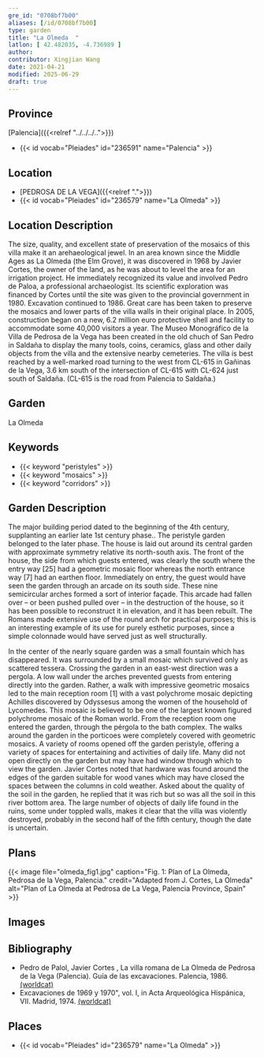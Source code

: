 ```yaml
---
gre_id: "0708bf7b00"
aliases: [/id/0708bf7b00]
type: garden
title: "La Olmeda  "
latlon: [ 42.482035, -4.736989 ]
author:
contributor: Xingjian Wang
date: 2021-04-21
modified: 2025-06-29
draft: true
---
```


## Province

[Palencia]({{<relref "../../../..">}})
- {{< id vocab="Pleiades" id="236591" name="Palencia" >}}

## Location

- [PEDROSA DE LA VEGA]({{<relref ".">}})
- {{< id vocab="Pleiades" id="236579" name="La Olmeda" >}}

## Location Description

The size, quality, and excellent state of preservation of the mosaics of this villa make it an arehaeological jewel.  In an area known since the Middle Ages as La Olmeda (the Elm Grove), it was discovered in 1968 by Javier Cortes, the owner of the land, as he was about to level the area for an irrigation project.  He immediately recognized its value and involved Pedro de Paloa, a professional archaeologist. Its scientific exploration was financed by Cortes until the site was given to the provincial government  in 1980.  Excavation continued to 1986.  Great care has been taken to preserve the mosaics and lower parts of the villa walls in their original place.  In 2005, construction began on a new, 6.2 million euro protective shell and facility to accommodate some 40,000 visitors a year.  The Museo Monográfico de la Villa de Pedrosa de la Vega has been created in the old chuch of San Pedro in Saldaña to display the many tools, coins, ceramics, glass and other daily objects from the villa and the extensive nearby cemeteries.
The villa is best reached by a well-marked road turning to the west from CL-615 in Gañinas de la Vega, 3.6 km south of the intersection of CL-615 with CL-624 just south of Saldaña. (CL-615 is the road from Palencia to Saldaña.)

## Garden

La Olmeda

## Keywords

- {{< keyword "peristyles" >}}
- {{< keyword "mosaics" >}}
- {{< keyword "corridors" >}}

## Garden Description

The major building period dated to the beginning of the 4th century, supplanting an earlier late 1st century phase.. The peristyle garden belonged to the later phase.  The house is laid out around its central garden with approximate symmetry relative its north-south axis.  The front of the house, the side from which guests entered, was clearly the south where the entry way [25] had a geometric mosaic floor whereas the north entrance way [7] had an earthen floor.  Immediately on entry, the guest would have seen the garden through an arcade on its south side.  These nine semicircular arches formed a sort of interior façade.  This arcade had fallen over – or been pushed pulled over – in the destruction of the house, so it has been possible to reconstruct it in elevation, and it has been rebuilt.  The Romans made extensive use of the round arch for practical purposes; this is an interesting example of its use for purely esthetic purposes, since a simple colonnade would have served just as well structurally.

In the center of the nearly square garden was a small fountain which has disappeared.  It was surrounded by a small mosaic which survived only as scattered tessera.  Crossing the garden in an east-west direction was a pergola. A low wall under the arches prevented guests from entering directly into the garden.  Rather, a walk with impressive geometric mosaics led to the main reception room [1] with a vast polychrome mosaic depicting Achilles discovered by Odyssesus among the women of the household of Lycomedes. This mosaic is believed to be one of the largest known figured polychrome mosaic of the Roman world. From the reception room one entered the garden, through the pérgola to the bath complex.  The walks around the garden in the porticoes were completely covered with geometric mosaics.  A variety of rooms opened off the garden peristyle, offering a variety of spaces for entertaining and activities of daily life. Many did not open directly on the garden but may have had window through which to view the garden.
Javier Cortes noted that hardware was found around the edges of the garden suitable for wood vanes which may have closed the spaces between the columns in cold weather.  Asked about the quality of the soil in the garden, he replied that it was rich but so was all the soil in this river bottom area.
The large number of objects of daily life found in the ruins, some under toppled walls, makes it clear that the villa was violently destroyed, probably in the second half of the fifth century, though the date is uncertain.

<!-- ## Maps -->

## Plans

{{< image file="olmeda_fig1.jpg" caption="Fig. 1: Plan of La Olmeda, Pedrosa de la Vega, Palencia." credit="Adapted from J. Cortes, La Olmeda" alt="Plan of La Olmeda at Pedrosa de La Vega, Palencia Province, Spain" >}}

## Images

<!-- ## Dates -->

## Bibliography

- Pedro de Palol, Javier Cortes , La villa romana de La Olmeda de Pedrosa de la Vega (Palencia). Guía de las excavaciones. Palencia, 1986. [(worldcat)](https://search.worldcat.org/title/435246224)
- Excavaciones de 1969 y 1970", vol. I, in Acta Arqueológica Hispánica, VII. Madrid, 1974. [(worldcat)](https://search.worldcat.org/title/183400557)

## Places

- {{< id vocab="Pleiades" id="236579" name="La Olmeda" >}}



